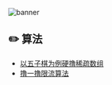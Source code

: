 ![banner](https://rameosu.github.io/jspai/assets/rameo/jspai.jpg)

## ✏️ 算法
- [以五子棋为例硬撸稀疏数组](/Algorithm/以五子棋为例硬撸稀疏数组.md)
- [撸一撸限流算法](/Algorithm/撸一撸限流算法.md)

